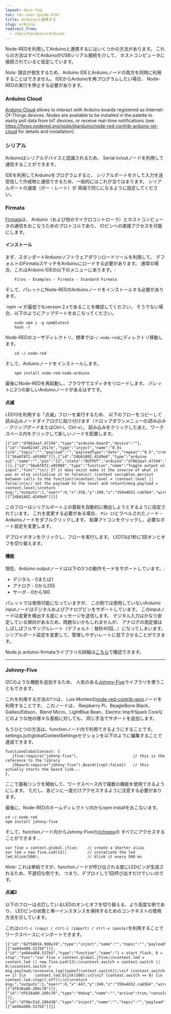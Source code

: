 ```yaml
---
layout: docs-faq
toc: toc-user-guide.html
title: Arduinoと連携する
slug: arduino
redirect_from:
  - /docs/hardware/arduino
---
```


Node-REDを利用してArduinoと連携するにはいくつかの方法があります。
これらの方法はすべてArduinoがUSBシリアル接続を介して、
ホストコンピュータに接続されていると仮定しています。

*Note:* 競合が発生するため、Arduino IDEとArduinoノードの両方を同時に利用することはできません。
IDEからArduinoを再プログラムしたい場合、
Node-REDの実行を停止する必要があります。

### Arduino Cloud

[Arduino Cloud](https://cloud.arduino.cc) allows to interact with Arduino boards registered as Internet-Of-Things devices. 
Nodes are available to be installed in the palette to easily poll data from IoT devices, or receive real-time notifications (see https://flows.nodered.org/node/@arduino/node-red-contrib-arduino-iot-cloud for details and installation).


### シリアル

Arduinoはシリアルデバイスと認識されるため、
Serial in/outノードを利用して通信することができます。

IDEを利用してArduinoをプログラムすると、
シリアルポートを介して入力を送受信して作成物と通信できるため、一般的にはこれが当てはまります。
シリアルポートの速度（ボー・レート）が
両端で同じになるように設定してください。

### Firmata

[Firmata](http://firmata.org/)は、
Arduino（および他のマイクロコントローラ）とホストコンピュータの通信をおこなうためのプロトコルであり、
IOピンへの直接アクセスを可能にします。

#### インストール

まず、スタンダードArduinoソフトウェアダウンロードツールを利用して、
デフォルトのFirmataスケッチをArduinoにロードする必要があります。
通常の場合、これはArduino IDEの以下のメニューにあります。:

        Files - Examples - Firmata - Standard Firmata

そして、パレットにNode-REDのArduinoノードをインストールする必要があります。

<div class="doc-callout">`npm -v`が最低でもversion 2.xであることを確認してください。
そうでない場合、以下のようにアップデートをおこなってください。

        sudo npm i -g npm@latest
        hash -r
</div>

Node-REDのユーザディレクトリ、標準では`~/.node-red`にディレクトリ移動します。

        cd ~/.node-red

そして、Arduinoノードをインストールします。

        npm install node-red-node-arduino

最後にNode-REDを再起動し、ブラウザでエディタをリロードします。
パレットに2つの新しいArduinoノードがあるはずです。

#### 点滅

LED13を利用する「点滅」フローを実行するため、
以下のフローをコピーして読み込みノードダイアログに貼り付けます（ドロップダウンメニューの*読み込み - クリップボード*またはCtrl-i、Ctrl-v）。
読み込みをクリックしたあと、ワークスペース内をクリックして新しいノードを配置します。

    [{"id":"d7663aaf.47194","type":"arduino-board","device":""},{"id":"dae8234f.2517e","type":"inject","name":"0.5s tick","topic":"","payload":"","payloadType":"date","repeat":"0.5","crontab":"","once":false,"x":150,"y":100,"z":"359a4b52.ca65b4","wires":[["56a6f8f2.a95908"]]},{"id":"2db61802.d249e8","type":"arduino out","name":"","pin":"13","state":"OUTPUT","arduino":"d7663aaf.47194","x":570.5,"y":100,"z":"359a4b52.ca65b4","wires":[]},{"id":"56a6f8f2.a95908","type":"function","name":"Toggle output on input","func":"\n// If it does exist make it the inverse of what it was or else initialise it to false\n// (context variables persist between calls to the function)\ncontext.level = !context.level || false;\n\n// set the payload to the level and return\nmsg.payload = context.level;\nreturn msg;","outputs":1,"noerr":0,"x":358,"y":100,"z":"359a4b52.ca65b4","wires":[["2db61802.d249e8"]]}]

このフローはシリアルポート上の基板を自動的に検出しようとするように設定されています。
これを変更する必要がある場合、
`Pin 13`とラベルされたノード - Arduinoノードをダブルクリックします。
鉛筆アイコンをクリックし、必要なポート設定を変更します。

デプロイボタンをクリックし、フローを実行します。
LED13は1秒に1回オンとオフを切り替えます。

#### 機能

現在、Arduino outputノードは以下の3つの動作モードをサポートしています。:

 - デジタル - 0または1
 - アナログ - 0から255
 - サーボ - 0から180

パレットでは使用可能になっていますが、
この例では使用していないArduino inputノードはデジタルおよびアナログピンをサポートしています。
このinputノードは変更を検出する度にメッセージを送信します。
デジタル入力はかなり安定している傾向があるため、問題ないかもしれませんが、
アナログの測定値はしばしばフルサンプルレート（デフォルト：毎秒40回...）になってしまいます。
シリアルポート設定を変更して、管理しやすいレートに低下させることができます。

Node.js arduino-firmataライブラリの詳細は[こちら](https://www.npmjs.com/package/arduino-firmata)で確認できます。

***

### Johnny-Five

I2Cのような機能を追加するため、
人気のある[Johnny-Five](https://www.npmjs.com/package/johnny-five)ライブラリを使うこともできます。

これを利用する方法の1つは、
Luis Montesの[node-red-contrib-gpio](https://www.npmjs.com/package/node-red-contrib-gpio)ノードを利用することです。
このノードは、
Raspberry Pi、BeagleBone Black、Galileo/Edison、Blend Micro、LightBlue Bean、Electric ImpやSpark Coreなどのような他の様々な基板に対しても、
同じ手法でサポートを追加します。

もうひとつの方法は、functionノード内で利用できるようにすることです。
settings.jsのglobalContextSettingsセクションを以下のように編集することで達成できます。

    functionGlobalContext: {
       jfive:require("johnny-five"),                        // this is the reference to the library
       j5board:require("johnny-five").Board({repl:false})   // this actually starts the board link...
    },

ここで基板リンクを開始して、ワークスペース内で複数の機能を使用できるようにします。
ただし、各ピンに一度だけアクセスするように注意する必要があります。

最後に、Node-REDのホームディレクトリ内からnpm installをおこないます。

    cd ~/.node-red
    npm install johnny-five

そして、functionノード内からJohnny-Fiveの[richness](https://github.com/rwaldron/johnny-five/wiki)の
すべてにアクセスすることができます...

    var five = context.global.jfive;    // create a shorter alias
    var led = new five.Led(13);         // instatiate the led
    led.blink(500);                     // blink it every 500 ms

*Note:* これは単純ですが、functionノードが呼び出される度にLEDピンが生成されるため、不適切な例です。
つまり、デプロイして1回呼び出すだけでいいのです。

#### 点滅2

以下のフローは点灯しているLEDのオンとオフを切り替える、より高度な例であり、
LEDピンの状態と単一インスタンスを保持するためのコンテキストの使用方法を示しています。

これは`ctrl-c (copy) / ctrl-i (import) / ctrl-v (paste)`を利用することでワークスペースにインポートできます。

    [{"id":"62f58834.9d0a78","type":"inject","name":"","topic":"","payload":"1","payloadType":"string","repeat":"","crontab":"","once":false,"x":226,"y":326,"z":"359a4b52.ca65b4","wires":[["ae84ad08.517b5"]]},{"id":"ae84ad08.517b5","type":"function","name":"1 = start flash, 0 = stop","func":"var five = context.global.jfive;\ncontext.led = context.led || new five.Led(13);\ncontext.switch = context.switch || 0;\ncontext.switch = msg.payload;\nconsole.log(typeof(context.switch));\nif (context.switch == 1) {\n    context.led.blink(500);\n}\nif (context.switch == 0) {\n    context.led.stop().off();\n}\nreturn msg;","outputs":1,"noerr":0,"x":447,"y":349,"z":"359a4b52.ca65b4","wires":[["df638a80.209c78"]]},{"id":"df638a80.209c78","type":"debug","name":"","active":true,"console":"false","complete":"false","x":645,"y":349,"z":"359a4b52.ca65b4","wires":[]},{"id":"d79bc51d.286438","type":"inject","name":"","topic":"","payload":"0","payloadType":"string","repeat":"","crontab":"","once":false,"x":224.4000244140625,"y":364.60003662109375,"z":"359a4b52.ca65b4","wires":[["ae84ad08.517b5"]]}]
